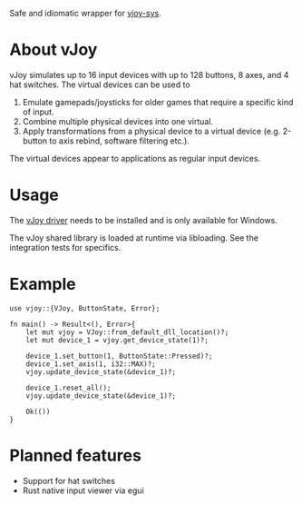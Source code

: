 Safe and idiomatic wrapper for [vjoy-sys](https://crates.io/crates/vjoy-sys).

# About vJoy
vJoy simulates up to 16 input devices with up to 128 buttons, 8 axes, and 4 hat switches.
The virtual devices can be used to 
1) Emulate gamepads/joysticks for older games that require a specific kind of input.
2) Combine multiple physical devices into one virtual.
3) Apply transformations from a physical device to a virtual device (e.g. 2-button to axis rebind, software filtering etc.).

The virtual devices appear to applications as regular input devices.

# Usage
The [vJoy driver](https://sourceforge.net/projects/vjoystick/) needs to be installed and is only available for Windows.

The vJoy shared library is loaded at runtime via libloading. See the integration tests for specifics.

# Example
```no_run
use vjoy::{VJoy, ButtonState, Error};

fn main() -> Result<(), Error>{
    let mut vjoy = VJoy::from_default_dll_location()?;
    let mut device_1 = vjoy.get_device_state(1)?;

    device_1.set_button(1, ButtonState::Pressed)?;
    device_1.set_axis(1, i32::MAX)?;
    vjoy.update_device_state(&device_1)?;

    device_1.reset_all();
    vjoy.update_device_state(&device_1)?;

    Ok(())
}
```

# Planned features
- Support for hat switches
- Rust native input viewer via egui
